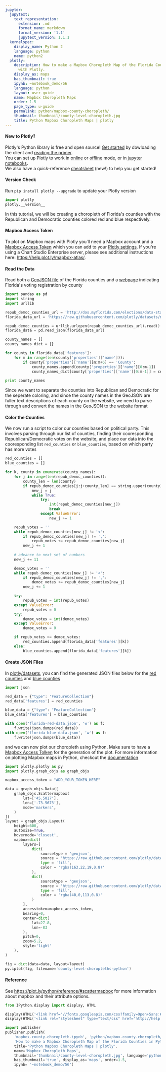 ```yaml
---
jupyter:
  jupytext:
    text_representation:
      extension: .md
      format_name: markdown
      format_version: '1.1'
      jupytext_version: 1.1.1
  kernelspec:
    display_name: Python 2
    language: python
    name: python2
  plotly:
    description: How to make a Mapbox Choropleth Map of the Florida Counties in Python
      with Plotly.
    display_as: maps
    has_thumbnail: true
    ipynb: ~notebook_demo/56
    language: python
    layout: user-guide
    name: Mapbox Choropleth Maps
    order: 1.5
    page_type: u-guide
    permalink: python/mapbox-county-choropleth/
    thumbnail: thumbnail/county-level-choropleth.jpg
    title: Python Mapbox Choropleth Maps | plotly
---
```


#### New to Plotly?
Plotly's Python library is free and open source! [Get started](https://plot.ly/python/getting-started/) by dowloading the client and [reading the primer](https://plot.ly/python/getting-started/).
<br>You can set up Plotly to work in [online](https://plot.ly/python/getting-started/#initialization-for-online-plotting) or [offline](https://plot.ly/python/getting-started/#initialization-for-offline-plotting) mode, or in [jupyter notebooks](https://plot.ly/python/getting-started/#start-plotting-online).
<br>We also have a quick-reference [cheatsheet](https://images.plot.ly/plotly-documentation/images/python_cheat_sheet.pdf) (new!) to help you get started!


#### Version Check
Run  `pip install plotly --upgrade` to update your Plotly version

```python
import plotly
plotly.__version__
```

In this tutorial, we will be creating a choropleth of Florida's counties with the Republican and Democratic counties colored red and blue respectively.


#### Mapbox Access Token


To plot on Mapbox maps with Plotly you'll need a Mapbox account and a [Mapbox Access Token](https://www.mapbox.com/studio) which you can add to your [Plotly settings](https://plot.ly/settings/mapbox). If you're using a Chart Studio Enterprise server, please see additional instructions here: https://help.plot.ly/mapbox-atlas/. 


#### Read the Data


Read both a [GeoJSON file](http://catalog.civicdashboards.com/dataset/cda82e8b-7a8b-411e-95ba-1200b921c35d/resource/5c5d19a0-b817-49e6-b76e-ea63a8e2c0f6/download/fd880c1e4d23463ca869f1122109b3eftemp.geojson) of the Florida counties and a [webpage](http://dos.myflorida.com/elections/data-statistics/voter-registration-statistics/voter-registration-monthly-reports/voter-registration-current-by-county/) indicating Florida's voting registration by county

```python
import pandas as pd
import string
import urllib

repub_democ_counties_url = 'http://dos.myflorida.com/elections/data-statistics/voter-registration-statistics/voter-registration-monthly-reports/voter-registration-current-by-county/'
florida_data_url = 'https://raw.githubusercontent.com/plotly/datasets/master/florida_county_data.geojson'

repub_democ_counties = urllib.urlopen(repub_democ_counties_url).read()
florida_data = pd.read_json(florida_data_url)

county_names = []
county_names_dict = {}

for county in florida_data['features']:
    for m in range(len(county['properties']['name'])):
        if county['properties']['name'][m:m+6] == 'County':
            county_names.append(county['properties']['name'][0:m-1])
            county_names_dict[county['properties']['name'][0:m-1]] = county['properties']['name']
            
print county_names
```

Since we want to separate the counties into Republican and Democratic for the seperate coloring, and since the county names in the GeoJSON are fuller text descriptions of each county on the website, we need to parse through and convert the names in the GeoJSON to the website format


#### Color the Counties


We now run a script to color our counties based on political party. This involves parsing through our list of counties, finding their cooresponding Republican/Democratic votes on the website, and place our data into the cooresponding list `red_counties` or `blue_counties`, based on which party has more votes

```python
red_counties = []
blue_counties = []

for k, county in enumerate(county_names):
    for j in range(len(repub_democ_counties)):
        county_len = len(county)
        if repub_democ_counties[j:j+county_len] == string.upper(county):
            new_j = j
            while True:
                try:
                    int(repub_democ_counties[new_j])
                    break
                except ValueError:
                    new_j += 1

    repub_votes = ''
    while repub_democ_counties[new_j] != '<':
        if repub_democ_counties[new_j] != ',':
            repub_votes += repub_democ_counties[new_j]
        new_j += 1
    
    # advance to next set of numbers
    new_j += 11

    democ_votes = ''
    while repub_democ_counties[new_j] != '<':
        if repub_democ_counties[new_j] != ',':
            democ_votes += repub_democ_counties[new_j]
        new_j += 1

    try:
        repub_votes = int(repub_votes)
    except ValueError:
        repub_votes = 0
    try:
        democ_votes = int(democ_votes)
    except ValueError:
        democ_votes = 0

    if repub_votes >= democ_votes:
        red_counties.append(florida_data['features'][k])
    else:
        blue_counties.append(florida_data['features'][k])
```

#### Create JSON Files


In [plotly/datasets](https://github.com/plotly/datasets), you can find the generated JSON files below for the [red counties](https://raw.githubusercontent.com/plotly/datasets/master/florida-red-data.json) and [blue counties](https://raw.githubusercontent.com/plotly/datasets/master/florida-blue-data.json)

```python
import json

red_data = {"type": "FeatureCollection"}
red_data['features'] = red_counties

blue_data = {"type": "FeatureCollection"}
blue_data['features'] = blue_counties

with open('florida-red-data.json', 'w') as f:
    f.write(json.dumps(red_data))
with open('florida-blue-data.json', 'w') as f:
    f.write(json.dumps(blue_data))
```

and we can now plot our choropleth using Python. Make sure to have a [Mapbox Access Tolken](https://www.mapbox.com/studio) for the generation of the plot. For more information on plotting Mapbox maps in Python, checkout the [documentation](https://plot.ly/python/scattermapbox/) 

```python
import plotly.plotly as py
import plotly.graph_objs as graph_objs

mapbox_access_token = "ADD_YOUR_TOKEN_HERE"

data = graph_objs.Data([
    graph_objs.Scattermapbox(
        lat=['45.5017'],
        lon=['-73.5673'],
        mode='markers',
    )
])
layout = graph_objs.Layout(
    height=600,
    autosize=True,
    hovermode='closest',
    mapbox=dict(
        layers=[
            dict(
                sourcetype = 'geojson',
                source = 'https://raw.githubusercontent.com/plotly/datasets/master/florida-red-data.json',
                type = 'fill',
                color = 'rgba(163,22,19,0.8)'
            ),
            dict(
                sourcetype = 'geojson',
                source = 'https://raw.githubusercontent.com/plotly/datasets/master/florida-blue-data.json',
                type = 'fill',
                color = 'rgba(40,0,113,0.8)'
            )
        ],
        accesstoken=mapbox_access_token,
        bearing=0,
        center=dict(
            lat=27.8,
            lon=-83
        ),
        pitch=0,
        zoom=5.2,
        style='light'
    ),
)

fig = dict(data=data, layout=layout)
py.iplot(fig, filename='county-level-choropleths-python')
```

#### Reference
See https://plot.ly/python/reference/#scattermapbox for more information about mapbox and their attribute options.

```python
from IPython.display import display, HTML

display(HTML('<link href="//fonts.googleapis.com/css?family=Open+Sans:600,400,300,200|Inconsolata|Ubuntu+Mono:400,700" rel="stylesheet" type="text/css" />'))
display(HTML('<link rel="stylesheet" type="text/css" href="http://help.plot.ly/documentation/all_static/css/ipython-notebook-custom.css">'))

import publisher
publisher.publish(
    'mapbox-county-choropleth.ipynb', 'python/mapbox-county-choropleth/', 'Python Mapbox Choropleth Maps | plotly',
    'How to make a Mapbox Choropleth Map of the Florida Counties in Python with Plotly.',
    title='Python Mapbox Choropleth Maps | plotly',
    name='Mapbox Choropleth Maps',
    thumbnail='thumbnail/county-level-choropleth.jpg', language='python',
    has_thumbnail='true', display_as='maps', order=1.5,
    ipynb= '~notebook_demo/56')
```

```python

```